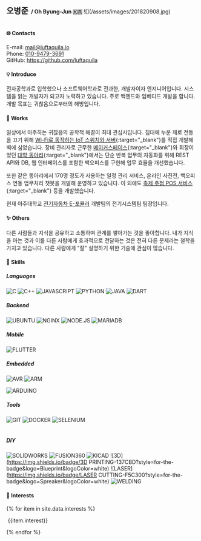 <h2 style="display: inline-block">오병준</h2>
<h4 style="display: inline-block">&nbsp;/ Oh Byung-Jun 🇰🇷</h4>
![](/assets/images/201820908.jpg)

#### 🌐 Contacts
<i class='fas fa-envelope'></i> E-mail: <a href="mailto:mail@luftaquila.io">mail@luftaquila.io</a>  
<i class='fas fa-phone-alt'></i> Phone: <a href="tel:01094793691">010-9479-3691</a>  
<i class='fab fa-github'></i> GitHub: <a href="https://github.com/luftaquila">https://github.com/luftaquila</a>

#### 💡 Introduce
전자공학과로 입학했으나 소프트웨어학과로 전과한, 개발자이자 엔지니어입니다. 시스템을 읽는 개발자가 되고자 노력하고 있습니다. 주로 백엔드와 임베디드 개발을 합니다. 개발 목표는 귀찮음으로부터의 해방입니다.

#### 🧭 Works
일상에서 마주하는 귀찮음의 공학적 해결이 최대 관심사입니다. 침대에 누운 채로 전등을 끄기 위해 [Wi-Fi로 동작하는 IoT 스위치와 서버](https://luftaquila.io/works/iot/){:target="_blank"}를 직접 개발해 벽에 심었습니다. 장비 관리자로 근무한 [메이커스페이스](https://luftaquila.io/works/ajoumaker/){:target="_blank"}와 회장이었던 [대학 동아리](https://luftaquila.io/works/ajoumeow/){:target="_blank"}에서는 단순 반복 업무의 자동화를 위해 REST API와 DB, 웹 인터페이스를 포함한 백오피스를 구현해 업무 효율을 개선했습니다.  

또한 같은 동아리에서 170명 정도가 사용하는 일정 관리 서비스, 온라인 사진전, 백오피스 연동 업무처리 챗봇을 개발해 운영하고 있습니다. 이 외에도 [축제 주점 POS 서비스](https://luftaquila.io/works/ajoupub/){:target="_blank"} 등을 개발했습니다.

현재 아주대학교 [전기자동차 E-포뮬러](https://luftaquila.io/blog/e-formula/introduction/) 개발팀의 전기시스템팀 팀장입니다.

#### ✨ Others
다른 사람들과 지식을 공유하고 소통하며 관계를 쌓아가는 것을 좋아합니다. 내가 지식을 아는 것과 이를 다른 사람에게 효과적으로 전달하는 것은 전혀 다른 문제라는 철학을 가지고 있습니다. 다른 사람에게 "잘" 설명하기 위한 기술에 관심이 많습니다.

#### 🚀 Skills
##### Languages
![C](https://img.shields.io/badge/C-00599C?style=for-the-badge&logo=c&logoColor=white)
![C++](https://img.shields.io/badge/C%2B%2B-00599C?style=for-the-badge&logo=c%2B%2B&logoColor=white)
![JAVASCRIPT](https://img.shields.io/badge/JavaScript-323330?style=for-the-badge&logo=javascript&logoColor=F7DF1E)
![PYTHON](https://img.shields.io/badge/Python-FFD43B?style=for-the-badge&logo=python&logoColor=blue)
![JAVA](https://img.shields.io/badge/Java-ED8B00?style=for-the-badge&logo=java&logoColor=white)
![DART](https://img.shields.io/badge/Dart-0175C2?style=for-the-badge&logo=dart&logoColor=white)

##### Backend
![UBUNTU](https://img.shields.io/badge/Ubuntu-E95420?style=for-the-badge&logo=ubuntu&logoColor=white)
![NGINX](https://img.shields.io/badge/Nginx-009639?style=for-the-badge&logo=nginx&logoColor=white)
![NODE.JS](https://img.shields.io/badge/Node.js-339933?style=for-the-badge&logo=nodedotjs&logoColor=white)
![MARIADB](https://img.shields.io/badge/MariaDB-003545?style=for-the-badge&logo=mariadb&logoColor=white) 

##### Mobile
![FLUTTER](https://img.shields.io/badge/Flutter-02569B?style=for-the-badge&logo=flutter&logoColor=white)

##### Embedded
![AVR](https://img.shields.io/badge/avr-E7352C?style=for-the-badge&logo=esphome&logoColor=white)
![ARM](https://img.shields.io/badge/arm-0091BD?style=for-the-badge&logo=arm&logoColor=white)
<!--![ESP](https://img.shields.io/badge/espressif-E7352C?style=for-the-badge&logo=espressif&logoColor=white)-->
![ARDUINO](https://img.shields.io/badge/Arduino-00979D?style=for-the-badge&logo=Arduino&logoColor=white)

##### Tools
![GIT](https://img.shields.io/badge/Git-F05032?style=for-the-badge&logo=git&logoColor=white)
![DOCKER](https://img.shields.io/badge/Docker-2CA5E0?style=for-the-badge&logo=docker&logoColor=white)
![SELENIUM](https://img.shields.io/badge/Selenium-43B02A?style=for-the-badge&logo=Selenium&logoColor=white)  
<br>

##### DIY
![SOLIDWORKS](https://img.shields.io/badge/SOLIDWORKS-E7352C?style=for-the-badge&logo=Solidity&logoColor=white)
![FUSION360](https://img.shields.io/badge/FUSION360-c97f34?style=for-the-badge&logo=Autodesk&logoColor=white)
![KICAD](https://img.shields.io/badge/KICAD-2b33b7?style=for-the-badge&logo=Archicad&logoColor=white)
![3D](https://img.shields.io/badge/3D PRINTING-137CBD?style=for-the-badge&logo=Blueprint&logoColor=white)
![LASER](https://img.shields.io/badge/LASER CUTTING-F5C300?style=for-the-badge&logo=Spreaker&logoColor=white)
![WELDING](https://img.shields.io/badge/WELDING-324FFF?style=for-the-badge&logo=Lit&logoColor=white)

#### 🌠 Interests
{% for item in site.data.interests %}
<p
  class="inline-block rounded-full text-white {{item.color}} duration-300 text-sm font-bold mr-1 md:mr-2 mb-2 px-2 py-1 opacity-90 hover:opacity-100"
  data-sal="slide-up"
  data-sal-duration="{{site.data.settings.data-sal-duration}}"
  style='margin-right: 0.5rem'
>
  &nbsp;{{item.interest}}&nbsp;
</p>
{% endfor %}

<style>
  #-contacts {
    padding-top: .75rem!important;
  }
  .page h4 {
    padding-top: 2rem!important;
  }
  .page h5 {
    padding-top: 0px;
    margin-bottom: 0px;
  }
</style>